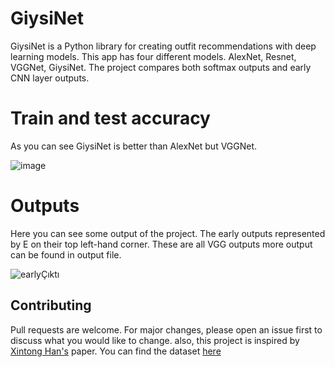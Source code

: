 # GiysiNet

GiysiNet is a Python library for creating outfit recommendations with deep learning models. This app has four different models. AlexNet, Resnet, VGGNet, GiysiNet.
The project compares both softmax outputs and early CNN layer outputs. 

# Train and test accuracy

As you can see GiysiNet is better than AlexNet but VGGNet.

![image](https://user-images.githubusercontent.com/18538179/172023794-868e013d-bec7-4465-af2c-d2efbe9bdc46.png)




# Outputs 
Here you can see some output of the project. The early outputs represented by E on their top left-hand corner. These are all VGG outputs more output can be found in output file.

![earlyÇıktı](https://user-images.githubusercontent.com/18538179/172023740-6d9e12c3-0d94-4108-83c5-1860a4bac0fa.png)


## Contributing
Pull requests are welcome. For major changes, please open an issue first to discuss what you would like to change. also, this project is inspired by [Xintong Han's](https://arxiv.org/abs/1707.05691) paper. You can find the dataset [here](https://github.com/xthan/polyvore-dataset)
